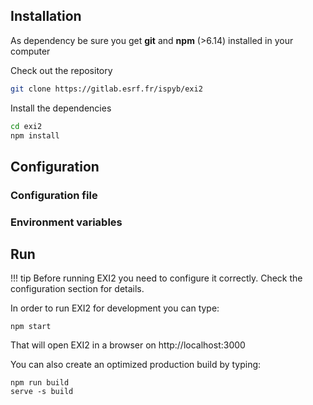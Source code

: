 ## Installation

As dependency be sure you get **git** and **npm** (>6.14) installed in your computer

Check out the repository

```bash
git clone https://gitlab.esrf.fr/ispyb/exi2

```

Install the dependencies
```bash
cd exi2
npm install
```

## Configuration

### Configuration file


### Environment variables


## Run

!!! tip
    Before running EXI2 you need to configure it correctly. Check the configuration section for details.


In order to run EXI2 for development you can type:
```
npm start
```

That will open EXI2 in a browser on http://localhost:3000


You can also create an optimized production build by typing:
```
npm run build
serve -s build
```
